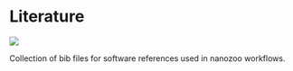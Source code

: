 # Literature

![](https://img.shields.io/badge/by-nanozoo-ff006c.svg)

Collection of bib files for software references used in nanozoo workflows. 